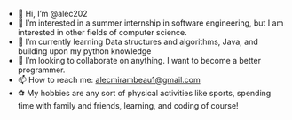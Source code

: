 - 👋 Hi, I’m @alec202
- 👀 I’m interested in a summer internship in software engineering, but I am interested in other fields of computer science.
- 🌱 I’m currently learning Data structures and algorithms, Java, and building upon my python knowledge
- 💞️ I’m looking to collaborate on anything. I want to become a better programmer.
- 📫 How to reach me: alecmirambeau1@gmail.com
- ⚽️ My hobbies are any sort of physical activities like sports, spending time with family and friends, learning, and coding of course!

<!---
alec202/alec202 is a ✨ special ✨ repository because its `README.md` (this file) appears on your GitHub profile.
You can click the Preview link to take a look at your changes.
--->
